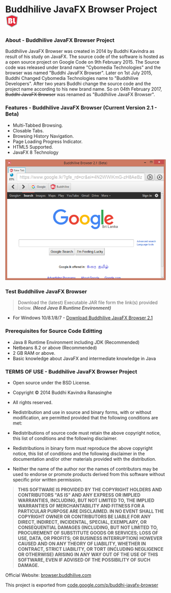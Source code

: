# Buddhilive JavaFX Browser Project ![logo](https://github.com/Buddhilive/Buddhilive-JavaFX-Browser/blob/master/docs/logo.png)

### About - Buddhilive JavaFX Browser Project

Buddhilive JavaFX Browser was created in 2014 by Buddhi Kavindra as result of his study on JavaFX. The source code of the software is hosted as a open source project on Google Code on 9th February 2015. The Source code was released under brand name "Cybomedia Technologies" and the browser was named "Buddhi JavaFX Browser". Later on 1st July 2015, Buddhi Changed Cybomedia Technologies name to "Buddhilive Developers". After two years Buddhi change the source code and the project name according to his new brand name. So on 04th February 2017, ~~Buddhi JavaFX Browser~~ was renamed as "Buddhilive JavaFX Browser".

### Features - Buddhilive JavaFX Browser (Current Version 2.1 - Beta)

* Multi-Tabbed Browsing.
* Closable Tabs.
* Browsing History Navigation.
* Page Loading Progress Indicator.
* HTML5 Supported.
* JavaFX 8 Technology

![screenshot](https://github.com/Buddhilive/Buddhilive-JavaFX-Browser/blob/master/docs/img/features/javafx-browser-screenshot.png)

### Test Buddhilive JavaFX Browser

> Download the (latest) Executable JAR file form the link(s) provided below.
**_(Need Java 8 Runtime Environment)_**

* For Windows 10/8.1/8/7 - [Download Buddhilive JavaFX Browser 2.1](https://github.com/Buddhilive/Buddhilive-JavaFX-Browser/tree/master/build/v2.1/windows)

### Prerequisites for Source Code Editting

* Java 8 Runtime Environment including JDK (Recommended)
* Netbeans 8.2 or above (Recommended)
* 2 GB RAM or above.
* Basic knowledge about JavaFX and intermediate knowledge in Java

### TERMS OF USE - Buddhilive JavaFX Browser Project

 * Open source under the BSD License. 

 * Copyright © 2014 Buddhi Kavindra Ranasinghe
 * All rights reserved.

 * Redistribution and use in source and binary forms, with or without modification, 
 are permitted provided that the following conditions are met:

 * Redistributions of source code must retain the above copyright notice, this list of 
conditions and the following disclaimer.
 * Redistributions in binary form must reproduce the above copyright notice, this list 
of conditions and the following disclaimer in the documentation and/or other materials 
provided with the distribution.
 
 * Neither the name of the author nor the names of contributors may be used to endorse 
or promote products derived from this software without specific prior written permission.

> **THIS SOFTWARE IS PROVIDED BY THE COPYRIGHT HOLDERS AND CONTRIBUTORS "AS IS" AND ANY 
EXPRESS OR IMPLIED WARRANTIES, INCLUDING, BUT NOT LIMITED TO, THE IMPLIED WARRANTIES OF
MERCHANTABILITY AND FITNESS FOR A PARTICULAR PURPOSE ARE DISCLAIMED. IN NO EVENT SHALL THE
COPYRIGHT OWNER OR CONTRIBUTORS BE LIABLE FOR ANY DIRECT, INDIRECT, INCIDENTAL, SPECIAL,
EXEMPLARY, OR CONSEQUENTIAL DAMAGES (INCLUDING, BUT NOT LIMITED TO, PROCUREMENT OF SUBSTITUTE
GOODS OR SERVICES; LOSS OF USE, DATA, OR PROFITS; OR BUSINESS INTERRUPTION) HOWEVER CAUSED 
AND ON ANY THEORY OF LIABILITY, WHETHER IN CONTRACT, STRICT LIABILITY, OR TORT (INCLUDING
NEGLIGENCE OR OTHERWISE) ARISING IN ANY WAY OUT OF THE USE OF THIS SOFTWARE, EVEN IF ADVISED 
OF THE POSSIBILITY OF SUCH DAMAGE.**

Official Website: [browser.buddhilive.com](http://browser.buddhilive.com "Buddhilive JavaFX Browser Project")

This project is exported from [code.google.com/p/buddhi-javafx-browser](https://code.google.com/archive/p/buddhi-javafx-browser/ "Google Code")
